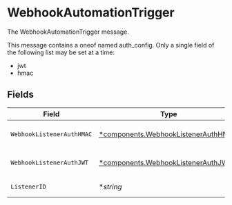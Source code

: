 # WebhookAutomationTrigger

The WebhookAutomationTrigger message.

This message contains a oneof named auth_config. Only a single field of the following list may be set at a time:
  - jwt
  - hmac



## Fields

| Field                                                                                     | Type                                                                                      | Required                                                                                  | Description                                                                               |
| ----------------------------------------------------------------------------------------- | ----------------------------------------------------------------------------------------- | ----------------------------------------------------------------------------------------- | ----------------------------------------------------------------------------------------- |
| `WebhookListenerAuthHMAC`                                                                 | [*components.WebhookListenerAuthHMAC](../../models/components/webhooklistenerauthhmac.md) | :heavy_minus_sign:                                                                        | The WebhookListenerAuthHMAC message.                                                      |
| `WebhookListenerAuthJWT`                                                                  | [*components.WebhookListenerAuthJWT](../../models/components/webhooklistenerauthjwt.md)   | :heavy_minus_sign:                                                                        | The WebhookListenerAuthJWT message.                                                       |
| `ListenerID`                                                                              | **string*                                                                                 | :heavy_minus_sign:                                                                        | Optional existing listener ID (hidden field from frontend)                                |